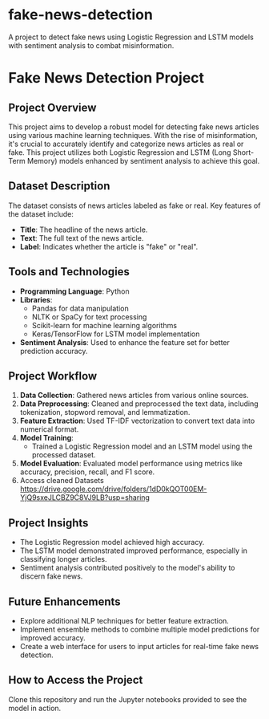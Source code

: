 # fake-news-detection
A project to detect fake news using Logistic Regression and LSTM models with sentiment analysis to combat misinformation.
# Fake News Detection Project

## Project Overview
This project aims to develop a robust model for detecting fake news articles using various machine learning techniques. With the rise of misinformation, it's crucial to accurately identify and categorize news articles as real or fake. This project utilizes both Logistic Regression and LSTM (Long Short-Term Memory) models enhanced by sentiment analysis to achieve this goal.

## Dataset Description
The dataset consists of news articles labeled as fake or real. Key features of the dataset include:

- **Title**: The headline of the news article.
- **Text**: The full text of the news article.
- **Label**: Indicates whether the article is "fake" or "real".

## Tools and Technologies
- **Programming Language**: Python
- **Libraries**: 
  - Pandas for data manipulation
  - NLTK or SpaCy for text processing
  - Scikit-learn for machine learning algorithms
  - Keras/TensorFlow for LSTM model implementation
- **Sentiment Analysis**: Used to enhance the feature set for better prediction accuracy.

## Project Workflow
1. **Data Collection**: Gathered news articles from various online sources.
2. **Data Preprocessing**: Cleaned and preprocessed the text data, including tokenization, stopword removal, and lemmatization.
3. **Feature Extraction**: Used TF-IDF vectorization to convert text data into numerical format.
4. **Model Training**: 
   - Trained a Logistic Regression model and an LSTM model using the processed dataset.
5. **Model Evaluation**: Evaluated model performance using metrics like accuracy, precision, recall, and F1 score.
6. Access cleaned Datasets
https://drive.google.com/drive/folders/1dD0kQOT00EM-YjQ9sxeJLCBZ9C8VJ9LB?usp=sharing

## Project Insights
- The Logistic Regression model achieved high accuracy.
- The LSTM model demonstrated improved performance, especially in classifying longer articles.
- Sentiment analysis contributed positively to the model's ability to discern fake news.

## Future Enhancements
- Explore additional NLP techniques for better feature extraction.
- Implement ensemble methods to combine multiple model predictions for improved accuracy.
- Create a web interface for users to input articles for real-time fake news detection.

## How to Access the Project
Clone this repository and run the Jupyter notebooks provided to see the model in action.


